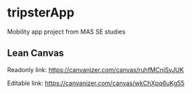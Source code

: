 # tripsterApp

Mobility app project from MAS SE studies

## Lean Canvas

Readonly link: https://canvanizer.com/canvas/ruhfMCnjSyJUK

Editable link: https://canvanizer.com/canvas/wkChXpq6uKg55
